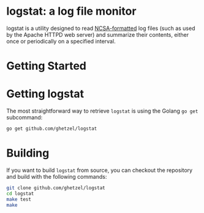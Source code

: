 # logstat: a log file monitor
logstat is a utility designed to read [NCSA-formatted](https://en.wikipedia.org/wiki/Common_Log_Format) log files (such as used by the Apache HTTPD web server) and summarize their contents, either once or periodically on a specified interval.

# Getting Started

# Getting logstat
The most straightforward way to retrieve `logstat` is using the Golang `go get` subcommand:

```sh
go get github.com/ghetzel/logstat
```

# Building
If you want to build `logstat` from source, you can checkout the repository and build with the following commands:

```sh
git clone github.com/ghetzel/logstat
cd logstat
make test
make
```